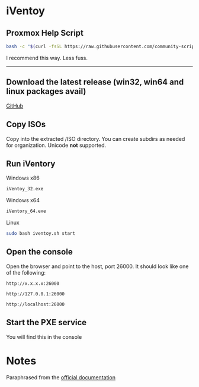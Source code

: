 # iVentoy

## Proxmox Help Script
```bash
bash -c "$(curl -fsSL https://raw.githubusercontent.com/community-scripts/ProxmoxVE/main/ct/iventoy.sh)"
```
I recommend this way. Less fuss.

---
## Download the latest release (win32, win64 and linux packages avail)
[GitHub](https://github.com/ventoy/PXE/releases)

## Copy ISOs
Copy into the extracted /ISO directory. You can create subdirs as needed for organization. Unicode **not** supported.

## Run iVentory
Windows x86
```cmd
iVentoy_32.exe
```
Windows x64
```cmd
iVentory_64.exe
```
Linux
```bash
sudo bash iventoy.sh start
```
## Open the console
Open the browser and point to the host, port 26000. It should look like one of the following:

`http://x.x.x.x:26000` 

`http://127.0.0.1:26000`

`http://localhost:26000`
## Start the PXE service
You will find this in the console
# Notes
Paraphrased from the [official documentation](https://www.iventoy.com/en/doc_start.html)
